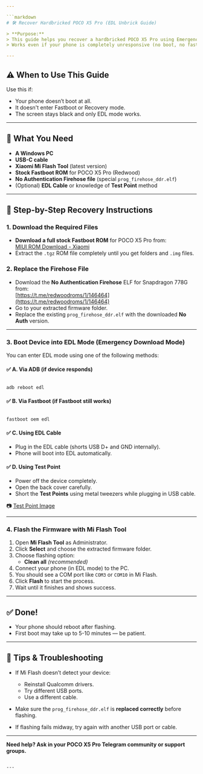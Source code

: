 ```yaml
---

```markdown
# 🛠 Recover Hardbricked POCO X5 Pro (EDL Unbrick Guide)

> **Purpose:**  
> This guide helps you recover a hardbricked POCO X5 Pro using Emergency Download Mode (EDL) and Mi Flash.  
> Works even if your phone is completely unresponsive (no boot, no fastboot, no recovery).

---
```


## ⚠️ When to Use This Guide

Use this if:
- Your phone doesn’t boot at all.
- It doesn't enter Fastboot or Recovery mode.
- The screen stays black and only EDL mode works.

---

## 🧰 What You Need

- **A Windows PC**
- **USB-C cable**  
- **Xiaomi Mi Flash Tool** (latest version)
- **Stock Fastboot ROM** for POCO X5 Pro (Redwood)  
- **No Authentication Firehose file** (special `prog_firehose_ddr.elf`)
- (Optional) **EDL Cable** or knowledge of **Test Point** method

---

## 🔁 Step-by-Step Recovery Instructions

### 1. Download the Required Files

- **Download a full stock Fastboot ROM** for POCO X5 Pro from:  
  [MIUI ROM Download - Xiaomi](https://mirom.ezbox.idv.tw/en/phone/redwood/)
- Extract the `.tgz` ROM file completely until you get folders and `.img` files.

### 2. Replace the Firehose File

- Download the **No Authentication Firehose** ELF for Snapdragon 778G from:  
  [https://t.me/redwoodroms/1/146464](https://t.me/redwoodroms/1/146464)
- Go to your extracted firmware folder.
- Replace the existing `prog_firehose_ddr.elf` with the downloaded **No Auth** version.

---

### 3. Boot Device into EDL Mode (Emergency Download Mode)

You can enter EDL mode using one of the following methods:

#### ✅ A. Via ADB (if device responds)
```

adb reboot edl

```

#### ✅ B. Via Fastboot (if Fastboot still works)
```

fastboot oem edl

```

#### ✅ C. Using EDL Cable  
- Plug in the EDL cable (shorts USB D+ and GND internally).
- Phone will boot into EDL automatically.

#### ✅ D. Using Test Point  
- Power off the device completely.
- Open the back cover carefully.
- Short the **Test Points** using metal tweezers while plugging in USB cable.

📷 [Test Point Image](https://t.me/redwoodroms/1/146422)

---

### 4. Flash the Firmware with Mi Flash Tool

1. Open **Mi Flash Tool** as Administrator.
2. Click **Select** and choose the extracted firmware folder.
3. Choose flashing option:
    - **Clean all** *(recommended)*
4. Connect your phone (in EDL mode) to the PC.
5. You should see a COM port like `COM3` or `COM10` in Mi Flash.
6. Click **Flash** to start the process.
7. Wait until it finishes and shows success.

---

## ✅ Done!

- Your phone should reboot after flashing.
- First boot may take up to 5-10 minutes — be patient.

---

## 🧠 Tips & Troubleshooting

- If Mi Flash doesn’t detect your device:
  - Reinstall Qualcomm drivers.
  - Try different USB ports.
  - Use a different cable.

- Make sure the `prog_firehose_ddr.elf` is **replaced correctly** before flashing.
- If flashing fails midway, try again with another USB port or cable.

---

**Need help? Ask in your POCO X5 Pro Telegram community or support groups.**

```

---

